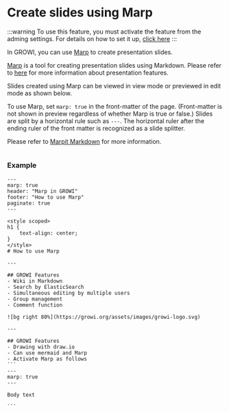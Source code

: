 # Create slides using Marp

:::warning
To use this feature, you must activate the feature from the adming settings. For details on how to set it up, [click here](/en/admin-guide/management-cookbook/marp.html)
:::

In GROWI, you can use [Marp](https://marp.app/) to create presentation slides.

[Marp](https://marp.app/) is a tool for creating presentation slides using Markdown. Please refer to [here](/en/guide/features/presentation.md) for more information about presentation features.

Slides created using Marp can be viewed in view mode or previewed in edit mode as shown below.

To use Marp, set `marp: true` in the front-matter of the page. (Front-matter is not shown in preview regardless of whether Marp is true or false.)
Slides are split by a horizontal rule such as `---`. The horizontal ruler after the ending ruler of the front matter is recognized as a slide splitter.

Please refer to [Marpit Markdown](https://marpit.marp.app/markdown) for more information.

<img :src="$withBase('/assets/images/en/marp.png')" alt="">

### Example

~~~marp
---
marp: true
header: "Marp in GROWI"
footer: "How to use Marp"
paginate: true
---

<style scoped>
h1 {
    text-align: center;
}
</style>
# How to use Marp

---

## GROWI Features
- Wiki in Markdown
- Search by ElasticSearch
- Simultaneous editing by multiple users
- Group management
- Comment function

![bg right 80%](https://growi.org/assets/images/growi-logo.svg)

---

## GROWI Features
- Drawing with draw.io
- Can use mermaid and Marp
- Activate Marp as follows
```
---
marp: true
---

Body text

```
~~~

